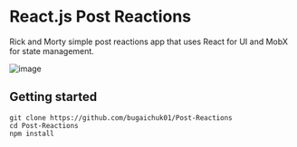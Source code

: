 # React.js Post Reactions
Rick and Morty simple post reactions app that uses React for UI and MobX for state management.

![image](https://user-images.githubusercontent.com/90038064/175033597-0466870e-f405-4bb3-a3c7-6f5055054e33.png)

## Getting started
```
git clone https://github.com/bugaichuk01/Post-Reactions
cd Post-Reactions
npm install
```
